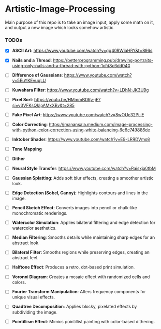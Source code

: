# Artistic-Image-Processing

Main purpose of this repo is to take an image input, apply some math on it, and output a new image which looks somehow artistic.

### TODOs
- [x] **ASCII Art**: https://www.youtube.com/watch?v=gg40RWiaHRY&t=896s
- [x] **Nails and a Thread**: https://betterprogramming.pub/drawing-portraits-using-only-nails-and-a-thread-with-python-1cfd8c6dd040
- [ ] **Difference of Gaussians**: https://www.youtube.com/watch?v=5EuYKEvugLU
- [ ] **Kuwahara Filter**: https://www.youtube.com/watch?v=LDhN-JK3U9g
- [ ] **Pixel Sort**: https://youtu.be/HMmmBDRy-jE?si=v3VFKsQkIpAMxXBy&t=285
- [ ] **Fake Pixel Art**: https://www.youtube.com/watch?v=8wOUe32Pt-E
- [ ] **Color Correcting**: https://jmanansala.medium.com/image-processing-with-python-color-correction-using-white-balancing-6c6c749886de
- [ ] **Inktober Shader**: https://www.youtube.com/watch?v=E9-LRRDVmo8
- [ ] **Tone Mapping**
- [ ] **Dither**
- [ ] **Neural Style Transfer**: https://www.youtube.com/watch?v=Raisxja0tbM

- [ ] **Gaussian Splatting**: Adds soft blur effects, creating a smoother artistic look.
- [ ] **Edge Detection (Sobel, Canny)**: Highlights contours and lines in the image.
- [ ] **Pencil Sketch Effect**: Converts images into pencil or chalk-like monochromatic renderings.
- [ ] **Watercolor Simulation**: Applies bilateral filtering and edge detection for watercolor aesthetics.
- [ ] **Median Filtering**: Smooths details while maintaining sharp edges for an abstract look.
- [ ] **Bilateral Filter**: Smooths regions while preserving edges, creating an abstract feel.
- [ ] **Halftone Effect**: Produces a retro, dot-based print simulation.
- [ ] **Voronoi Diagram**: Creates a mosaic effect with randomized cells and colors.
- [ ] **Fourier Transform Manipulation**: Alters frequency components for unique visual effects.
- [ ] **Quadtree Decomposition**: Applies blocky, pixelated effects by subdividing the image.
- [ ] **Pointillism Effect**: Mimics pointillist painting with color-based dithering.

